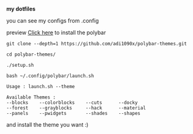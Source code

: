 **my dotfiles**

you can see my configs from .config

preview <a href="https://drive.google.com/file/d/1FYDhWzxgiqxImTaQw01NrMa42IZjlssN/view?usp=sharing">Click here</a>
to install the polybar 
```
git clone --depth=1 https://github.com/adi1090x/polybar-themes.git
```
```
cd polybar-themes/
```
```
./setup.sh
```
```
bash ~/.config/polybar/launch.sh

Usage : launch.sh --theme

Available Themes :
--blocks    --colorblocks    --cuts      --docky
--forest    --grayblocks     --hack      --material
--panels    --pwidgets       --shades    --shapes
```
and install the theme you want :)
